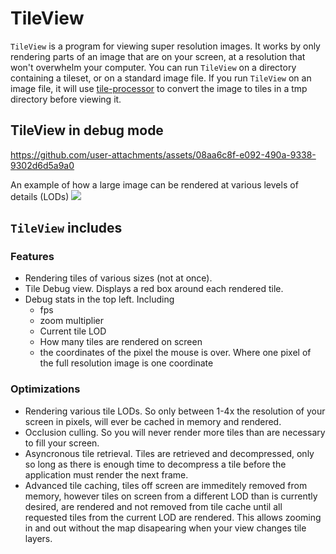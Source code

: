 # TileView
 
`TileView` is a program for viewing super resolution images. It works by only rendering parts of an image that are on your screen, at a resolution that won't overwhelm your computer. You can run `TileView` on a directory containing a tileset, or on a standard image file. If you run `TileView` on an image file, it will use [tile-processor](https://github.com/sloganking/tile-processor) to convert the image to tiles in a tmp directory before viewing it.

## TileView in debug mode

https://github.com/user-attachments/assets/08aa6c8f-e092-490a-9338-9302d6d5a9a0


An example of how a large image can be rendered at various levels of details (LODs)
![](https://raw.githubusercontent.com/banesullivan/localtileserver/main/imgs/tile-diagram.gif)


 ## `TileView` includes 

### Features
- Rendering tiles of various sizes (not at once).
- Tile Debug view. Displays a red box around each rendered tile.
- Debug stats in the top left. Including
  - fps
  - zoom multiplier
  - Current tile LOD
  - How many tiles are rendered on screen
  - the coordinates of the pixel the mouse is over. Where one pixel of the full resolution image is one coordinate
### Optimizations
- Rendering various tile LODs. So only between 1-4x the resolution of your screen in pixels, will ever be cached in memory and rendered.
- Occlusion culling. So you will never render more tiles than are necessary to fill your screen.
- Asyncronous tile retrieval. Tiles are retrieved and decompressed, only so long as there is enough time to decompress a tile before the application must render the next frame.
- Advanced tile caching, tiles off screen are immeditely removed from memory, however tiles on screen from a different LOD than is currently desired, are rendered and not removed from tile cache until all requested tiles from the current LOD are rendered. This allows zooming in and out without the map disapearing when your view changes tile layers.


